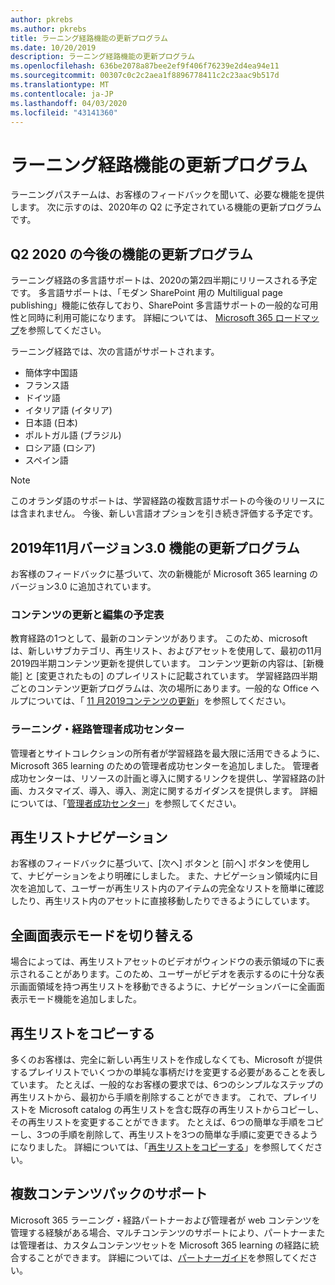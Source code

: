 ```yaml
---
author: pkrebs
ms.author: pkrebs
title: ラーニング経路機能の更新プログラム
ms.date: 10/20/2019
description: ラーニング経路機能の更新プログラム
ms.openlocfilehash: 636be2078a87bee2ef9f406f76239e2d4ea94e11
ms.sourcegitcommit: 00307c0c2c2aea1f8896778411c2c23aac9b517d
ms.translationtype: MT
ms.contentlocale: ja-JP
ms.lasthandoff: 04/03/2020
ms.locfileid: "43141360"
---
```

# <a name="learning-pathways-feature-updates"></a>ラーニング経路機能の更新プログラム
ラーニングパスチームは、お客様のフィードバックを聞いて、必要な機能を提供します。 次に示すのは、2020年の Q2 に予定されている機能の更新プログラムです。 

## <a name="upcoming-feature-updates-for-q2-2020"></a>Q2 2020 の今後の機能の更新プログラム
ラーニング経路の多言語サポートは、2020の第2四半期にリリースされる予定です。 多言語サポートは、「モダン SharePoint 用の Multiligual page publishing」機能に依存しており、SharePoint 多言語サポートの一般的な可用性と同時に利用可能になります。 詳細については、 [Microsoft 365 ロードマップ](https://www.microsoft.com/microsoft-365/roadmap?filters=&searchterms=50217)を参照してください。  
  
ラーニング経路では、次の言語がサポートされます。   

- 簡体字中国語 
- フランス語  
- ドイツ語 
- イタリア語 (イタリア) 
- 日本語 (日本)  
- ポルトガル語 (ブラジル) 
- ロシア語 (ロシア)  
- スペイン語 

> [!NOTE]
> このオランダ語のサポートは、学習経路の複数言語サポートの今後のリリースには含まれません。 今後、新しい言語オプションを引き続き評価する予定です。

## <a name="november-2019-version-30-feature-updates"></a>2019年11月バージョン3.0 機能の更新プログラム
お客様のフィードバックに基づいて、次の新機能が Microsoft 365 learning のバージョン3.0 に追加されています。

### <a name="content-updates-and-editorial-calendar"></a>コンテンツの更新と編集の予定表
教育経路の1つとして、最新のコンテンツがあります。 このため、microsoft は、新しいサブカテゴリ、再生リスト、およびアセットを使用して、最初の11月2019四半期コンテンツ更新を提供しています。 コンテンツ更新の内容は、[新機能] と [変更されたもの] のプレイリストに記載されています。 学習経路四半期ごとのコンテンツ更新プログラムは、次の場所にあります。一般的な Office ヘルプについては、「 [11 月2019コンテンツの更新](custom_contentupdates.md)」を参照してください。

### <a name="learning-pathways-admin-success-center"></a>ラーニング・経路管理者成功センター
管理者とサイトコレクションの所有者が学習経路を最大限に活用できるように、Microsoft 365 learning のための管理者成功センターを追加しました。 管理者成功センターは、リソースの計画と導入に関するリンクを提供し、学習経路の計画、カスタマイズ、導入、導入、測定に関するガイダンスを提供します。 詳細については、「[管理者成功センター](custom_successcenter.md)」を参照してください。

## <a name="playlist-navigation"></a>再生リストナビゲーション
お客様のフィードバックに基づいて、[次へ] ボタンと [前へ] ボタンを使用して、ナビゲーションをより明確にしました。 また、ナビゲーション領域内に目次を追加して、ユーザーが再生リスト内のアイテムの完全なリストを簡単に確認したり、再生リスト内のアセットに直接移動したりできるようにしています。

## <a name="toggle-full-screen-mode"></a>全画面表示モードを切り替える
場合によっては、再生リストアセットのビデオがウィンドウの表示領域の下に表示されることがあります。このため、ユーザーがビデオを表示するのに十分な表示画面領域を持つ再生リストを移動できるように、ナビゲーションバーに全画面表示モード機能を追加しました。

## <a name="copy-a-playlist"></a>再生リストをコピーする
多くのお客様は、完全に新しい再生リストを作成しなくても、Microsoft が提供するプレイリストでいくつかの単純な事柄だけを変更する必要があることを表しています。 たとえば、一般的なお客様の要求では、6つのシンプルなステップの再生リストから、最初から手順を削除することができます。 これで、プレイリストを Microsoft catalog の再生リストを含む既存の再生リストからコピーし、その再生リストを変更することができます。 たとえば、6つの簡単な手順をコピーし、3つの手順を削除して、再生リストを3つの簡単な手順に変更できるようになりました。 詳細については、「[再生リストをコピーする](custom_copyplaylist.md)」を参照してください。

## <a name="multi-content-pack-support"></a>複数コンテンツパックのサポート
Microsoft 365 ラーニング・経路パートナーおよび管理者が web コンテンツを管理する経験がある場合、マルチコンテンツのサポートにより、パートナーまたは管理者は、カスタムコンテンツセットを Microsoft 365 learning の経路に統合することができます。 詳細については、[パートナーガイド](custom_partnerguide.md)を参照してください。

